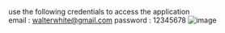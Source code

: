 use the following credentials to access the application                                                                                                                   
email : walterwhite@gmail.com password : 12345678
![image](https://user-images.githubusercontent.com/59998213/139588369-c545de11-62eb-4971-8807-6e2f07226a72.png)
